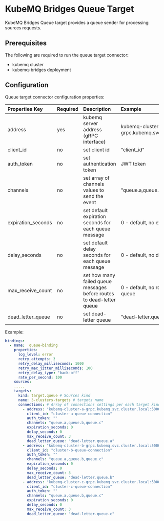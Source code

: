# KubeMQ Bridges Queue Target

KubeMQ Bridges Queue target provides a queue sender for processing sources requests.

## Prerequisites
The following are required to run the queue target connector:

- kubemq cluster
- kubemq-bridges deployment


## Configuration

Queue target connector configuration properties:

| Properties Key     | Required | Description                                                           | Example                                              |
|:-------------------|:---------|:----------------------------------------------------------------------|:-----------------------------------------------------|
| address            | yes      | kubemq server address (gRPC interface)                                | kubemq-cluster-a-grpc.kubemq.svc.cluster.local:50000 |
| client_id          | no       | set client id                                                         | "client_id"                                          |
| auth_token         | no       | set authentication token                                              | JWT token                                            |
| channels           | no       | set array of channels values to send the event                        | "queue.a,queue.b,queue.c"                            |
| expiration_seconds | no       | set default expiration seconds for each queue message                 | 0 - default, no expiration                           |
| delay_seconds      | no       | set default delay seconds for each queue message                      | 0 - default, no delay                                |
| max_receive_count  | no       | set how many failed queue messages before routes to dead-letter queue | 0 - default, no routes to dead-letter queue          |
| dead_letter_queue  | no       | set dead-letter queue                                                 | "dead-letter.queue.a"                                |


Example:

```yaml
bindings:
  - name:  queue-binding 
    properties: 
      log_level: error
      retry_attempts: 3
      retry_delay_milliseconds: 1000
      retry_max_jitter_milliseconds: 100
      retry_delay_type: "back-off"
      rate_per_second: 100
    sources:
    .....
    targets:
      kind: target.queue # Sources kind
      name: 3-clusters-targets # targets name 
      connections: # Array of connections settings per each target kind
        - address: "kubemq-cluster-a-grpc.kubemq.svc.cluster.local:50000"
          client_id: "cluster-a-queue-connection"
          auth_token: ""
          channels: "queue.a,queue.b,queue.c"
          expiration_seconds: 0
          delay_seconds: 0
          max_receive_count: 3
          dead_letter_queue: "dead-letter.queue.a"
        - address: "kubemq-cluster-b-grpc.kubemq.svc.cluster.local:50000"
          client_id: "cluster-b-queue-connection"
          auth_token: ""
          channels: "queue.a,queue.b,queue.c"
          expiration_seconds: 0
          delay_seconds: 0
          max_receive_count: 3
          dead_letter_queue: "dead-letter.queue.b"
        - address: "kubemq-cluster-c-grpc.kubemq.svc.cluster.local:50000"
          client_id: "cluster-c-queue-connection"
          auth_token: ""
          channels: "queue.a,queue.b,queue.c"
          expiration_seconds: 0
          delay_seconds: 0
          max_receive_count: 3
          dead_letter_queue: "dead-letter.queue.c"
```

